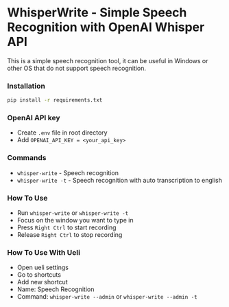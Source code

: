# WhisperWrite - Simple Speech Recognition with OpenAI Whisper API

This is a simple speech recognition tool, it can be useful in Windows or other OS that do not support speech recognition.

### Installation
```bash
pip install -r requirements.txt
```

### OpenAI API key
- Create `.env` file in root directory
- Add `OPENAI_API_KEY = <your_api_key>`

### Commands
- `whisper-write` - Speech recognition
- `whisper-write -t` - Speech recognition with auto transcription to english

### How To Use
- Run `whisper-write` or `whisper-write -t`
- Focus on the window you want to type in
- Press `Right Ctrl` to start recording
- Release `Right Ctrl` to stop recording

### How To Use With Ueli
- Open ueli settings
- Go to shortcuts
- Add new shortcut
- Name: Speech Recognition
- Command: `whisper-write --admin` or `whisper-write --admin -t`
